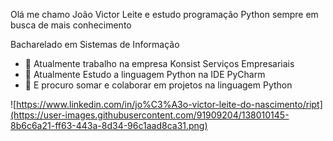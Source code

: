 Olá me chamo João Victor Leite e estudo programação Python sempre em busca de mais  conhecimento

Bacharelado em Sistemas de Informação

- 🔭 Atualmente trabalho na empresa Konsist  Serviços Empresariais
- 🌱  Atualmente Estudo a linguagem Python na IDE PyCharm
- 👯 E procuro somar e colaborar em projetos na linguagem Python

![https://www.linkedin.com/in/jo%C3%A3o-victor-leite-do-nascimento/ript](https://user-images.githubusercontent.com/91909204/138010145-8b6c6a21-ff63-443a-8d34-96c1aad8ca31.png)


